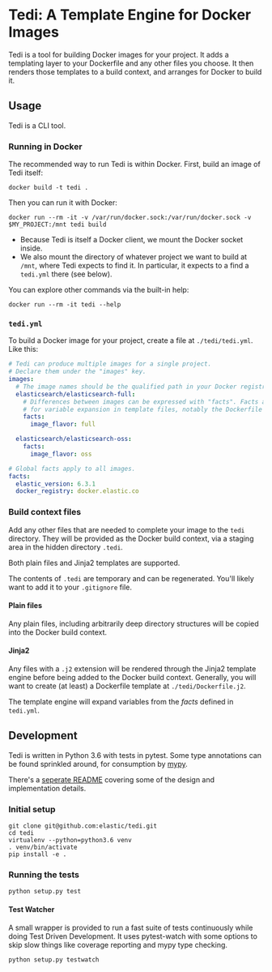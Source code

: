 # Tedi: A Template Engine for Docker Images
Tedi is a tool for building Docker images for your project. It adds a templating
layer to your Dockerfile and any other files you choose. It then renders
those templates to a build context, and arranges for Docker to build it.

## Usage

Tedi is a CLI tool.

### Running in Docker

The recommended way to run Tedi is within Docker. First, build an image of Tedi
itself:

``` shell
docker build -t tedi .
```

Then you can run it with Docker:

``` shell
docker run --rm -it -v /var/run/docker.sock:/var/run/docker.sock -v $MY_PROJECT:/mnt tedi build
```

* Because Tedi is itself a Docker client, we mount the Docker socket inside.
* We also mount the directory of whatever project we want to build at `/mnt`,
  where Tedi expects to find it. In particular, it expects to a find a `tedi.yml`
  there (see below).

You can explore other commands via the built-in help:

``` shell
docker run --rm -it tedi --help
```

### `tedi.yml`

To build a Docker image for your project, create a file at `./tedi/tedi.yml`.
Like this:

``` yaml
# Tedi can produce multiple images for a single project.
# Declare them under the "images" key.
images:
  # The image names should be the qualified path in your Docker registry.
  elasticsearch/elasticsearch-full:
    # Differences between images can be expressed with "facts". Facts are used
    # for variable expansion in template files, notably the Dockerfile template.
    facts:
      image_flavor: full

  elasticsearch/elasticsearch-oss:
    facts:
      image_flavor: oss

# Global facts apply to all images.
facts:
  elastic_version: 6.3.1
  docker_registry: docker.elastic.co
```

### Build context files
Add any other files that are needed to complete your image to the `tedi`
directory. They will be provided as the Docker build context, via a staging
area in the hidden directory `.tedi`.

Both plain files and Jinja2 templates are supported.

The contents of `.tedi` are temporary and can be regenerated. You'll likely
want to add it to your `.gitignore` file.

#### Plain files
Any plain files, including arbitrarily deep directory structures will be copied
into the Docker build context.

#### Jinja2
Any files with a `.j2` extension will be rendered through the Jinja2 template
engine before being added to the Docker build context. Generally, you will want
to create (at least) a Dockerfile template at `./tedi/Dockerfile.j2`.

The template engine will expand variables from the _facts_ defined in `tedi.yml`.

## Development

Tedi is written in Python 3.6 with tests in pytest. Some type annotations can be
found sprinkled around, for consumption by [mypy](http://mypy-lang.org/).

There's a [seperate README](./tedi/README.md) covering some of the design and
implementation details.

### Initial setup

``` shell
git clone git@github.com:elastic/tedi.git
cd tedi
virtualenv --python=python3.6 venv
. venv/bin/activate
pip install -e .
```

### Running the tests

``` shell
python setup.py test
```

#### Test Watcher

A small wrapper is provided to run a fast suite of tests continuously while
doing Test Driven Development. It uses pytest-watch with some options to skip
slow things like coverage reporting and mypy type checking.
``` shell
python setup.py testwatch
```
